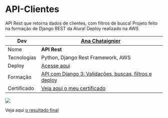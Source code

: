 # API-Clientes
API Rest que retorna dados de clientes, com filtros de busca! Projeto feito na formação de Django REST da Alura! Deploy realizado na AWS

| Dev   |[Ana Chataignier](https://www.linkedin.com/in/ana-chataignier-6a3768263/)|
| ------------------------  | --- |
|  Nome           | **API Rest**
|  Tecnologias    | Python, Django Rest Framework, AWS 
|  Deploy         | [Acesse aqui](http://13.58.227.115:8000/clientes/)
|  Formação       | [API com Django 3: Validações, buscas, filtros e deploy](https://cursos.alura.com.br/course/api-django-3-validacoes-buscas-filtros-deploy)
|  Certificado| [Veja aqui o meu certificado](https://cursos.alura.com.br/degree/certificate/4bbcac78-dc1c-4e3e-bdf4-1f79d0f05088?lang=pt_BR)

![](http://13.58.227.115:8000/clientes/)

Veja aqui [o resultado final](http://13.58.227.115:8000/clientes/)

